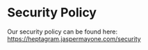 # Security Policy

Our security policy can be found here: https://heptagram.jaspermayone.com/security
